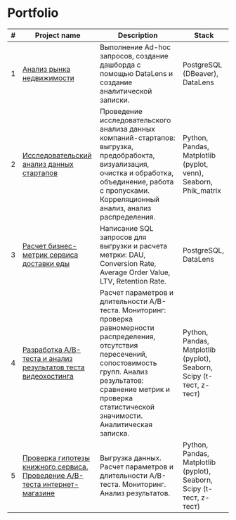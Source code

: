# Portfolio

| # | Project name | Description | Stack |
| - | ---- | ----------- | ----- |
| 1 | [Анализ рынка недвижимости](https://github.com/ArtemZaplatin/Portfolio/tree/4bef0f1bf53db134e3f4d835ed598e5e9d891851/%D0%90%D0%BD%D0%B0%D0%BB%D0%B8%D0%B7%20%D1%80%D1%8B%D0%BD%D0%BA%D0%B0%20%D0%BD%D0%B5%D0%B4%D0%B2%D0%B8%D0%B6%D0%B8%D0%BC%D0%BE%D1%81%D1%82%D0%B8) | Выполнение Ad-hoc запросов, создание дашборда с помощью DataLens и создание аналитической записки. | PostgreSQL (DBeaver), DataLens |
| 2 | [Исследовательский анализ данных стартапов](https://github.com/ArtemZaplatin/Portfolio/tree/4bef0f1bf53db134e3f4d835ed598e5e9d891851/%D0%98%D1%81%D1%81%D0%BB%D0%B5%D0%B4%D0%BE%D0%B2%D0%B0%D1%82%D0%B5%D0%BB%D1%8C%D1%81%D0%BA%D0%B8%D0%B9%20%D0%B0%D0%BD%D0%B0%D0%BB%D0%B8%D0%B7%20%D0%B4%D0%B0%D0%BD%D0%BD%D1%8B%D1%85%20%D1%81%D1%82%D0%B0%D1%80%D1%82%D0%B0%D0%BF%D0%BE%D0%B2) | Проведение исследовательского анализа данных компаний-стартапов: выгрузка, предобрабокта, визуализация, очистка и обработка, объединение, работа с пропусками. Корреляционный анализ, анализ распределения. | Python, Pandas, Matplotlib (pyplot, venn), Seaborn, Phik_matrix |
| 3 | [Расчет бизнес-метрик сервиса доставки еды](https://github.com/ArtemZaplatin/Portfolio/tree/main/%D0%A0%D0%B0%D1%81%D1%87%D0%B5%D1%82%20%D0%B1%D0%B8%D0%B7%D0%BD%D0%B5%D1%81-%D0%BC%D0%B5%D1%82%D1%80%D0%B8%D0%BA%20%D1%81%D0%B5%D1%80%D0%B2%D0%B8%D1%81%D0%B0%20%D0%B4%D0%BE%D1%81%D1%82%D0%B0%D0%B2%D0%BA%D0%B8%20%D0%B5%D0%B4%D1%8B) | Написание SQL запросов для выгрузки и расчета метрки: DAU, Conversion Rate, Average Order Value, LTV, Retention Rate. | PostgreSQL, DataLens |
| 4 | [Разработка A/B-теста и анализ результатов теста видеохостинга](https://github.com/ArtemZaplatin/Portfolio/tree/main/%D0%A0%D0%B0%D0%B7%D1%80%D0%B0%D0%B1%D0%BE%D1%82%D0%BA%D0%B0%20A%5CB-%D1%82%D0%B5%D1%81%D1%82%D0%B0%20%D0%B8%20%D0%B0%D0%BD%D0%B0%D0%BB%D0%B8%D0%B7%20%D1%80%D0%B5%D0%B7%D1%83%D0%BB%D1%8C%D1%82%D0%B0%D1%82%D0%BE%D0%B2%20%D1%82%D0%B5%D1%81%D1%82%D0%B0%20%D0%B2%D0%B8%D0%B4%D0%B5%D0%BE%D1%85%D0%BE%D1%81%D1%82%D0%B8%D0%BD%D0%B3%D0%B0) | Расчет параметров и длительности A/B-теста. Мониторинг: проверка равномерности распределения, отсутствия пересечений, сопостовимость групп. Анализ результатов: сравнение метрик и проверка статистической значимости. Аналитическая записка.  | Python, Pandas, Matplotlib (pyplot), Seaborn, Scipy (t-тест, z-тест) |
| 5 | [Проверка гипотезы книжного сервиса. Проведение A/B-теста интернет-магазине](https://github.com/ArtemZaplatin/Portfolio/tree/4bef0f1bf53db134e3f4d835ed598e5e9d891851/%D0%9F%D1%80%D0%BE%D0%B2%D0%B5%D1%80%D0%BA%D0%B0%20%D0%B3%D0%B8%D0%BF%D0%BE%D1%82%D0%B5%D0%B7%D1%8B%20%D0%BA%D0%BD%D0%B8%D0%B6%D0%BD%D0%BE%D0%B3%D0%BE%20%D1%81%D0%B5%D1%80%D0%B2%D0%B8%D1%81%D0%B0.%20%D0%9F%D1%80%D0%BE%D0%B2%D0%B5%D0%B4%D0%B5%D0%BD%D0%B8%D0%B5%20A%5CB-%D1%82%D0%B5%D1%81%D1%82%D0%B0%20%D0%B8%D0%BD%D1%82%D0%B5%D1%80%D0%BD%D0%B5%D1%82-%D0%BC%D0%B0%D0%B3%D0%B0%D0%B7%D0%B8%D0%BD%D0%B5.) | Выгрузка данных. Расчет параметров и длительности A/B-теста. Мониторинг. Анализ результатов. | Python, Pandas, Matplotlib (pyplot), Seaborn, Scipy (t-тест, z-тест) |

